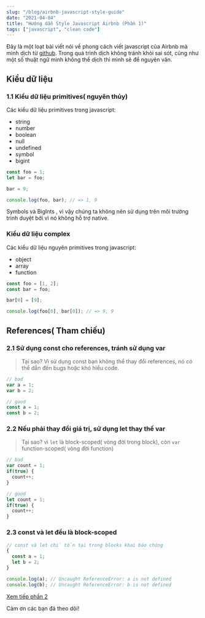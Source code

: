 ```yaml
---
slug: "/blog/airbnb-javascript-style-guide"
date: "2021-04-04"
title: "Hướng dẫn Style Javascript Airbnb (Phần 1)"
tags: ["javascript", "clean code"]
---
```


Đây là một loạt bài viết nói về phong cách viết javascript của Airbnb mà mình dịch từ [github](https://github.com/airbnb/javascript). Trong quá trình dịch không tránh khỏi sai sót, cũng như một số thuật ngữ mình không thể dịch thì mình sẽ để nguyên văn.

## Kiểu dữ liệu

### 1.1 Kiểu dữ liệu primitives( nguyên thủy)

Các kiểu dữ liệu primitives trong javascript:

- string
- number
- boolean
- null
- undefined
- symbol
- bigint

```js
const foo = 1;
let bar = foo;

bar = 9;

console.log(foo, bar); // => 1, 9
```

Symbols và BigInts  , vì vậy chúng ta không nên sử dụng trên môi trường trình duyệt bởi vì nó không hỗ trợ native.

### Kiểu dữ liệu complex

Các kiểu dữ liệu nguyên primitives trong javascript:

- object
- array
- function

```js
const foo = [1, 2];
const bar = foo;

bar[0] = [9];

console.log(foo[0], bar[0]); // => 9, 9
```

## References( Tham chiếu)

### 2.1 Sử dụng const cho references, tránh sử dụng var

>
> Tại sao? Vì sử dụng const bạn không thể thay đổi references, nó có thể dẫn đến bugs hoặc khó hiểu code.
>

```js
// bad
var a = 1;
var b = 2;

// good
const a = 1;
const b = 2;
```

### 2.2 Nếu phải thay đổi giá trị, sử dụng let thay thế var

> Tại sao? vì `let` là block-scoped( vòng đời trong block), còn `var` function-scoped( vòng đời function)

```js
// bad
var count = 1;
if(true) {
  count++;
}

// good
let count = 1;
if(true) {
  count++;
}
```

### 2.3 const và let đều là block-scoped

```js
// const và let chỉ tồn tại trong blocks khai báo chúng
{
  const a = 1;
  let b = 2;
}

console.log(a); // Uncaught ReferenceError: a is not defined
console.log(b); // Uncaught ReferenceError: b is not defined
```

[Xem tiếp phần 2](/blog/airbnb-javascript-style-guide-2)

Cảm ơn các bạn đã theo dõi!
